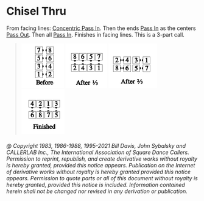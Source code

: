 
# Chisel Thru

From facing lines: [Concentric Pass In](../c1/concentric_concept.md). 
Then the ends [Pass In](../a1/pass_in.md) as the centers 
[Pass Out](../a1/pass_out.md). Then all [Pass In](../a1/pass_in.md). 
Finishes in facing lines. This is a 3-part call.

> 
> ![alt](chisel_thru_1a.png)
> ![alt](chisel_thru_1b.png)
> ![alt](chisel_thru_1c.png)
> ![alt](chisel_thru_1d.png)
> 

###### @ Copyright 1983, 1986-1988, 1995-2021 Bill Davis, John Sybalsky and CALLERLAB Inc., The International Association of Square Dance Callers. Permission to reprint, republish, and create derivative works without royalty is hereby granted, provided this notice appears. Publication on the Internet of derivative works without royalty is hereby granted provided this notice appears. Permission to quote parts or all of this document without royalty is hereby granted, provided this notice is included. Information contained herein shall not be changed nor revised in any derivation or publication.
